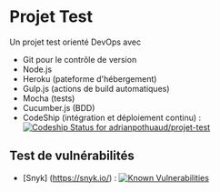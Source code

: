 # Projet Test

Un projet test orienté DevOps avec 
- Git pour le contrôle de version
- Node.js
- Heroku (pateforme d'hébergement)
- Gulp.js (actions de build automatiques)
- Mocha (tests)
- Cucumber.js (BDD)
- CodeShip (intégration et déploiement continu) : [ ![Codeship Status for adrianpothuaud/projet-test](https://app.codeship.com/projects/837e67e0-e97d-0135-f6f9-0a40330e9728/status?branch=master)](https://app.codeship.com/projects/269888)

## Test de vulnérabilités

- [Snyk] (https://snyk.io/) : [![Known Vulnerabilities](https://snyk.io/test/github/adrianpothuaud/projet-test/badge.svg?targetFile=package.json)](https://snyk.io/test/github/adrianpothuaud/projet-test?targetFile=package.json)


